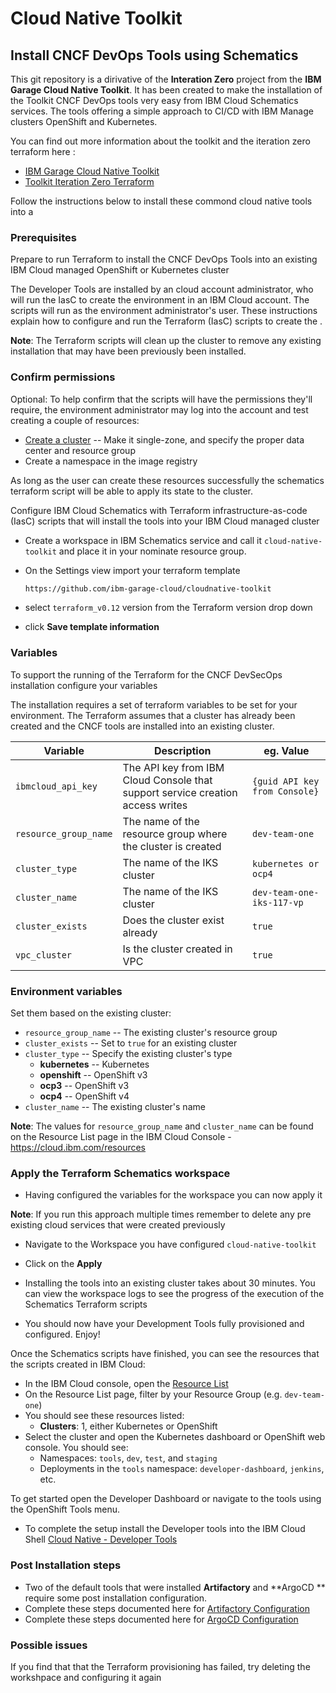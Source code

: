 # Cloud Native Toolkit 

## Install CNCF DevOps Tools using Schematics

This git repository is a dirivative of the **Interation Zero** project from
 the **IBM Garage Cloud Native Toolkit**. It has been created to make the
  installation of the Toolkit CNCF DevOps tools very easy from IBM Cloud
   Schematics services. The tools offering a simple approach to CI/CD with
    IBM Manage clusters OpenShift and Kubernetes. 
   
You can find out more information about the toolkit and the iteration zero
 terraform here :
    
- [IBM Garage Cloud Native Toolkit](https://cloudnativetoolkit.dev/)
- [Toolkit Iteration Zero Terraform](https://github.com/ibm-garage-cloud/ibm-garage-iteration-zero)

Follow the instructions below to install these commond cloud native tools into a

### Prerequisites

Prepare to run Terraform to install the CNCF DevOps Tools into an existing IBM Cloud managed OpenShift or Kubernetes cluster

The Developer Tools are installed by an cloud account
 administrator, who will run the IasC to create the environment in an IBM Cloud account. The scripts will run as the environment administrator's user. These instructions explain how to configure and run the Terraform (IasC) scripts to create the <Globals name="env" />.

**Note**: The Terraform scripts will clean up the cluster to remove any existing installation that may have been previously been installed.

### Confirm permissions

Optional: To help confirm that the scripts will have the permissions they'll require, the environment administrator may log into the account and test creating a couple of resources:
- [Create a cluster](https://cloud.ibm.com/kubernetes/catalog/cluster/create) -- Make it single-zone, and specify the proper data center and resource group
- Create a namespace in the image registry

As long as the user can create these resources successfully the schematics terraform script will be able to apply its state to the cluster.

Configure IBM Cloud Schematics with Terraform infrastructure-as-code (IasC) scripts that will install the tools into your IBM Cloud managed cluster

- Create a workspace in IBM Schematics service and call it `cloud-native-toolkit` and place it in your nominate resource group.

- On the Settings view import your terraform template
    ```bash
    https://github.com/ibm-garage-cloud/cloudnative-toolkit
    ```
- select `terraform_v0.12` version from the Terraform version drop down

- click **Save template information**

### Variables 

To support the running of the Terraform for the CNCF DevSecOps installation configure your variables

The installation requires a set of terraform variables to be set for your environment. The Terraform assumes that a cluster has already been created and the CNCF tools are installed into an existing cluster.

| **Variable**   | **Description**  | **eg. Value**  |
|---|---|---|
| `ibmcloud_api_key` | The API key from IBM Cloud Console that support service creation access writes  | `{guid API key from Console}`  |
|  `resource_group_name` | The name of the resource group where the cluster is created  | `dev-team-one`  |
|  `cluster_type`       |  The name of the IKS cluster |  `kubernetes or ocp4` |
|  `cluster_name`       |  The name of the IKS cluster |  `dev-team-one-iks-117-vp` |
|  `cluster_exists`     |  Does the cluster exist already | `true`  |
|  `vpc_cluster`        | Is the cluster created in VPC  | `true`  |

### Environment variables

Set them based on the existing cluster:
- `resource_group_name` -- The existing cluster's resource group
- `cluster_exists` -- Set to `true` for an existing cluster
- `cluster_type` -- Specify the existing cluster's type
    - **kubernetes** -- Kubernetes
    - **openshift** -- OpenShift v3
    - **ocp3** -- OpenShift v3
    - **ocp4** -- OpenShift v4
- `cluster_name` -- The existing cluster's name


**Note**: The values for `resource_group_name` and `cluster_name` can be found on the Resource List
page in the IBM Cloud Console - https://cloud.ibm.com/resources


### Apply the Terraform Schematics workspace

- Having configured the variables for the workspace you can now apply it

**Note**: If you run this approach multiple times remember to delete any pre existing cloud services that were created previously

- Navigate to the Workspace you have configured `cloud-native-toolkit`
- Click on the **Apply**

- Installing the tools into an existing cluster takes about 30 minutes. You
 can view the workspace logs to see the progress of the execution of the Schematics Terraform scripts

-   You should now have your Development Tools fully provisioned and
 configured. Enjoy!

Once the Schematics scripts have finished, you can see the resources that the scripts created in IBM Cloud:
- In the IBM Cloud console, open the [Resource List](https://cloud.ibm.com/docs/overview?topic=overview-ui#dashboardview "Managing resources in the resource list")
- On the Resource List page, filter by your Resource Group (e.g. `dev-team-one`)
- You should see these resources listed:
    - **Clusters**: 1, either Kubernetes or OpenShift
- Select the cluster and open the Kubernetes dashboard or OpenShift web console. You should see:
    - Namespaces: `tools`, `dev`, `test`, and `staging`
    - Deployments in the `tools` namespace: `developer-dashboard`, `jenkins`, etc.

To get started open the Developer Dashboard or navigate to the tools using the OpenShift Tools menu.

- To complete the setup install the Developer tools into the IBM Cloud Shell [Cloud Native - Developer Tools](/ci-cd/cloud-native-setup-tools)


### Post Installation steps

- Two of the default tools that were installed **Artifactory** and **ArgoCD
** require some post installation configuration.
- Complete these steps documented here for [Artifactory Configuration](cloud-native-setup/artifactory-setup)
- Complete these steps documented here for [ArgoCD Configuration](cloud-native-setup/argo-setup)

### Possible issues

If you find that that the Terraform provisioning has failed, try deleting the workshpace and configuring it again






